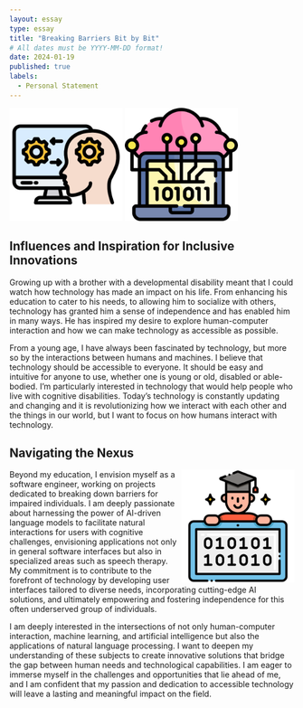 ```yaml
---
layout: essay
type: essay
title: "Breaking Barriers Bit by Bit"
# All dates must be YYYY-MM-DD format!
date: 2024-01-19
published: true
labels:
  - Personal Statement
---
```

<div class="text-center p-4">
  <img width="200px" src="../img/breaking-barriers/human-computer-interaction.png"  >
  <img width="200px" src="../img/breaking-barriers/neural.png"  >
</div>

## Influences and Inspiration for Inclusive Innovations
Growing up with a brother with a developmental disability meant that I could watch how technology has made an impact on his life. From enhancing his education to cater to his needs, to allowing him to socialize with others, technology has granted him a sense of independence and has enabled him in many ways. He has inspired my desire to explore human-computer interaction and how we can make technology as accessible as possible.

From a young age, I have always been fascinated by technology, but more so by the interactions between humans and machines. I believe that technology should be accessible to everyone. It should be easy and intuitive for anyone to use, whether one is young or old, disabled or able-bodied. I’m particularly interested in technology that would help people who live with cognitive disabilities. Today’s technology is constantly updating and changing and it is revolutionizing how we interact with each other and the things in our world, but I want to focus on how humans interact with technology.

## Navigating the Nexus
<div> 
<img style="float: right;" width="200px" src="../img/breaking-barriers/computer-science.png" />
<p>Beyond my education, I envision myself as a software engineer, working on projects dedicated to breaking down barriers for impaired individuals. I am deeply passionate about harnessing the power of AI-driven language models to facilitate natural interactions for users with cognitive challenges, envisioning applications not only in general software interfaces but also in specialized areas such as speech therapy. My commitment is to contribute to the forefront of technology by developing user interfaces tailored to diverse needs, incorporating cutting-edge AI solutions, and ultimately empowering and fostering independence for this often underserved group of individuals.</p>
</div>

I am deeply interested in the intersections of not only human-computer interaction, machine learning, and artificial intelligence but also the applications of natural language processing. I want to deepen my understanding of these subjects to create innovative solutions that bridge the gap between human needs and technological capabilities. I am eager to immerse myself in the challenges and opportunities that lie ahead of me, and I am confident that my passion and dedication to accessible technology will leave a lasting and meaningful impact on the field.
